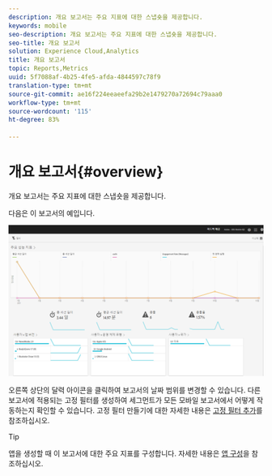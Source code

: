 ```yaml
---
description: 개요 보고서는 주요 지표에 대한 스냅숏을 제공합니다.
keywords: mobile
seo-description: 개요 보고서는 주요 지표에 대한 스냅숏을 제공합니다.
seo-title: 개요 보고서
solution: Experience Cloud,Analytics
title: 개요 보고서
topic: Reports,Metrics
uuid: 5f7088af-4b25-4fe5-afda-4844597c78f9
translation-type: tm+mt
source-git-commit: ae16f224eeaeefa29b2e1479270a72694c79aaa0
workflow-type: tm+mt
source-wordcount: '115'
ht-degree: 83%

---
```



# 개요 보고서{#overview}

개요 보고서는 주요 지표에 대한 스냅숏을 제공합니다.

다음은 이 보고서의 예입니다.

![](assets/report_usage_overview.png)

오른쪽 상단의 달력 아이콘을 클릭하여 보고서의 날짜 범위를 변경할 수 있습니다. 다른 보고서에 적용되는 고정 필터를 생성하여 세그먼트가 모든 모바일 보고서에서 어떻게 작동하는지 확인할 수 있습니다. 고정 필터 만들기에 대한 자세한 내용은 [고정 필터 추가](/help/using/usage/reports-customize/t-sticky-filter.md)를 참조하십시오.

>[!TIP]
>
>앱을 생성할 때 이 보고서에 대한 주요 지표를 구성합니다. 자세한 내용은 [앱 구성](/help/using/c-manage-app-settings/c-mob-confg-app/c-mob-confg-app.md)을 참조하십시오.

